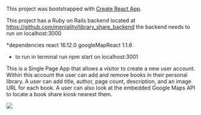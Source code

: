 This project was bootstrapped with [Create React App](https://github.com/facebook/create-react-app).

This project has a Ruby on Rails backend located at
  https://github.com/meniality/library_share_backend
  the backend needs to run on localhost:3000

*dependencies
  react 16.12.0
  googleMapReact 1.1.6
  
* to run 
  in terminal run npm start on localhost:3001 

This is a Single Page App that allows a visitor to create a new user account. Within this account the user can add and remove books in their personal library. A user can add title, author, page count, description, and an image URL for each book. A user can also look at the embedded Google Maps API to locate a book share kiosk nearest them.

![](BibFoxGIF.gif)
